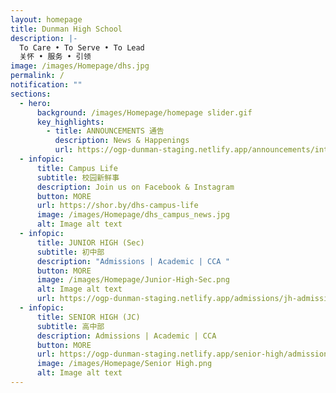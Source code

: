 ```yaml
---
layout: homepage
title: Dunman High School
description: |-
  To Care • To Serve • To Lead 
  关怀 • 服务 • 引领
image: /images/Homepage/dhs.jpg
permalink: /
notification: ""
sections:
  - hero:
      background: /images/Homepage/homepage slider.gif
      key_highlights:
        - title: ANNOUNCEMENTS 通告
          description: News & Happenings
          url: https://ogp-dunman-staging.netlify.app/announcements/intro-h2cll-clep/
  - infopic:
      title: Campus Life
      subtitle: 校园新鲜事
      description: Join us on Facebook & Instagram
      button: MORE
      url: https://shor.by/dhs-campus-life
      image: /images/Homepage/dhs_campus_news.jpg
      alt: Image alt text
  - infopic:
      title: JUNIOR HIGH (Sec)
      subtitle: 初中部
      description: "Admissions | Academic | CCA "
      button: MORE
      image: /images/Homepage/Junior-High-Sec.png
      alt: Image alt text
      url: https://ogp-dunman-staging.netlify.app/admissions/jh-admissions/
  - infopic:
      title: SENIOR HIGH (JC)
      subtitle: 高中部
      description: Admissions | Academic | CCA
      button: MORE
      url: https://ogp-dunman-staging.netlify.app/senior-high/admissions/
      image: /images/Homepage/Senior High.png
      alt: Image alt text
---
```

